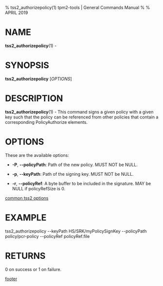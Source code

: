 % tss2_authorizepolicy(1) tpm2-tools | General Commands Manual
%
% APRIL 2019

# NAME

**tss2_authorizepolicy**(1) -

# SYNOPSIS

**tss2_authorizepolicy** [*OPTIONS*]

# DESCRIPTION

**tss2_authorizepolicy**(1) - This command signs a given policy with a given key such that the policy can be referenced from other policies that contain a corresponding PolicyAuthorize elements.

# OPTIONS

These are the available options:

  * **-P**, **\--policyPath**:
    Path of the new policy. MUST NOT be NULL.

  * **-p**, **\--keyPath**:
    Path of the signing key. MUST NOT be NULL.

  * **-r**, **\--policyRef**:
    A byte buffer to be included in the signature. MAY be NULL if policyRefSize is 0.

[common tss2 options](common/tss2-options.md)

# EXAMPLE

tss2_authorizepolicy --keyPath HS/SRK/myPolicySignKey --policyPath policy/pcr-policy --policyRef policyRef.file

# RETURNS

0 on success or 1 on failure.

[footer](common/footer.md)
